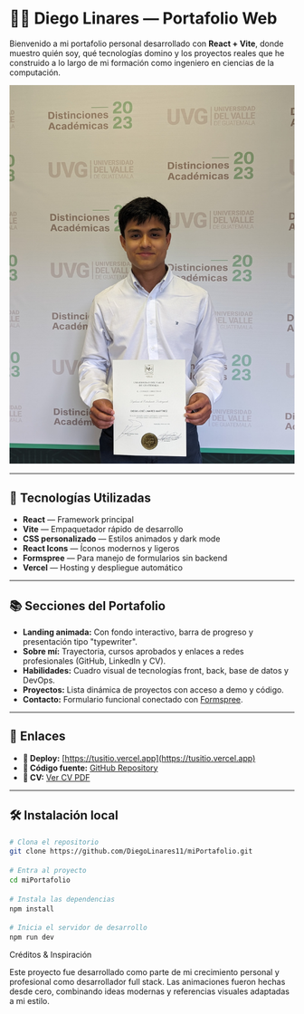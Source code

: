 # 🧑‍💻 Diego Linares — Portafolio Web

Bienvenido a mi portafolio personal desarrollado con **React + Vite**, donde muestro quién soy, qué tecnologías domino y los proyectos reales que he construido a lo largo de mi formación como ingeniero en ciencias de la computación.

![preview](./src/assets/FotoDiego.jpg) 

---

## 🚀 Tecnologías Utilizadas

- **React** — Framework principal
- **Vite** — Empaquetador rápido de desarrollo
- **CSS personalizado** — Estilos animados y dark mode
- **React Icons** — Íconos modernos y ligeros
- **Formspree** — Para manejo de formularios sin backend
- **Vercel** — Hosting y despliegue automático

---

## 📚 Secciones del Portafolio

- **Landing animada:** Con fondo interactivo, barra de progreso y presentación tipo "typewriter".
- **Sobre mí:** Trayectoria, cursos aprobados y enlaces a redes profesionales (GitHub, LinkedIn y CV).
- **Habilidades:** Cuadro visual de tecnologías front, back, base de datos y DevOps.
- **Proyectos:** Lista dinámica de proyectos con acceso a demo y código.
- **Contacto:** Formulario funcional conectado con [Formspree](https://formspree.io).

---

## 🔗 Enlaces

- **🔴 Deploy:** [https://tusitio.vercel.app](https://tusitio.vercel.app) 
- **📁 Código fuente:** [GitHub Repository](https://github.com/DiegoLinares11/miPortafolio)
- **📄 CV:** [Ver CV PDF](./public/CVDiegoLinares.pdf)

---

## 🛠 Instalación local

```bash
# Clona el repositorio
git clone https://github.com/DiegoLinares11/miPortafolio.git

# Entra al proyecto
cd miPortafolio

# Instala las dependencias
npm install

# Inicia el servidor de desarrollo
npm run dev
```
Créditos & Inspiración

Este proyecto fue desarrollado como parte de mi crecimiento personal y profesional como desarrollador full stack. Las animaciones fueron hechas desde cero, combinando ideas modernas y referencias visuales adaptadas a mi estilo. 
